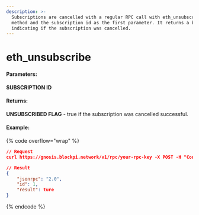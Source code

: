 ```yaml
---
description: >-
  Subscriptions are cancelled with a regular RPC call with eth_unsubscribe as a
  method and the subscription id as the first parameter. It returns a bool
  indicating if the subscription was cancelled.
---
```


# eth\_unsubscribe

#### **Parameters:**

**SUBSCRIPTION ID**

#### **Returns:**

**UNSUBSCRIBED FLAG** - true if the subscription was cancelled successful.

#### Example:

{% code overflow="wrap" %}
```json
// Request
curl https://gnosis.blockpi.network/v1/rpc/your-rpc-key -X POST -H "Content-Type: application/json" --data '{"jsonrpc":"2.0","method":"eth_unsubscribe","params":["0xf13f7073ddef66a8c1b0c9c9f0e543c3"],"id":1}'

// Result
{
    "jsonrpc": "2.0",
    "id": 1,
    "result": ture
}
```
{% endcode %}
